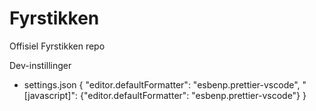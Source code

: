 # Fyrstikken

Offisiel Fyrstikken repo

Dev-instillinger

- settings.json
  {
  "editor.defaultFormatter": "esbenp.prettier-vscode",
  "[javascript]": {"editor.defaultFormatter": "esbenp.prettier-vscode"}
  }
